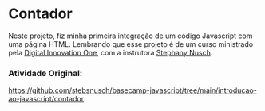 # Contador
Neste projeto, fiz minha primeira integração de um código Javascript com uma página HTML.
Lembrando que esse projeto é de um curso ministrado pela [Digital Innovation One](https://www.dio.me/), com a instrutora [Stephany Nusch](https://github.com/stebsnusch).

### Atividade Original: 
https://github.com/stebsnusch/basecamp-javascript/tree/main/introducao-ao-javascript/contador